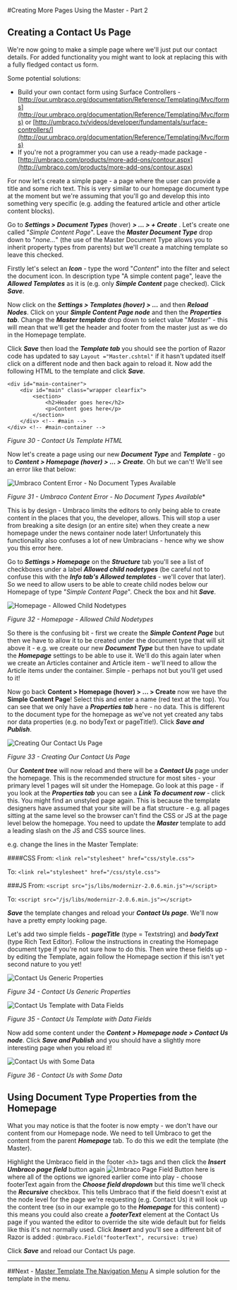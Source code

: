 #Creating More Pages Using the Master - Part 2

## Creating a Contact Us Page 


We're now going to make a simple page where we'll just put our contact details. For added functionality you might want to look at replacing this with a fully fledged contact us form.


Some potential solutions:

* Build your own contact form using Surface Controllers - [http://our.umbraco.org/documentation/Reference/Templating/Mvc/forms](http://our.umbraco.org/documentation/Reference/Templating/Mvc/forms) or [http://umbraco.tv/videos/developer/fundamentals/surface-controllers/](http://our.umbraco.org/documentation/Reference/Templating/Mvc/forms)
* If you're not a programmer you can use a ready-made package - [http://umbraco.com/products/more-add-ons/contour.aspx](http://umbraco.com/products/more-add-ons/contour.aspx)


For now let's create a simple page - a page where the user can provide a title and some rich text. This is very similar to our homepage document type at the moment but we're assuming that you'll go and develop this into something very specific (e.g. adding the featured article and other article content blocks). 


Go to **_Settings > Document Types_** (hover) **_> ... > + Create_** .  Let's create one called "_Simple Content Page_". Leave the **_Master Document Type_** drop down to "_none..._" (the use of the Master Document Type allows you to inherit property types from parents) but we'll create a matching template so leave this checked. 


Firstly let's select an **_Icon_** - type the word "_Content_" into the filter and select the document icon. In description type "A simple content page", leave the **_Allowed Templates_** as it is (e.g. only **_Simple Content_** page checked).  Click **_Save_**.


Now click on the **_Settings > Templates (hover) > ..._** and then **_Reload Nodes_**.  Click on your **_Simple Content Page node_** and then the **_Properties tab_**. Change the **_Master template_** drop down to select value "_Master_" - this will mean that we'll get the header and footer from the master just as we do in the Homepage template.  


Click **_Save_** then load the **_Template tab_** you should see the portion of Razor code has updated to say `Layout ="Master.cshtml"` if it hasn't updated itself click on a different node and then back again to reload it. Now add the following HTML to the template and click **_Save_**. 

	<div id="main-container">
		<div id="main" class="wrapper clearfix">
			<section>
				<h2>Header goes here</h2>
				<p>Content goes here</p>
			</section>	
		</div> <!-- #main -->
	</div> <!-- #main-container -->

*Figure 30 - Contact Us Template HTML*

Now let's create a page using our new **_Document Type_** and **_Template_** - go to **_Content > Homepage (hover) > ... > Create_**.  Oh but we can't!  We'll see an error like that below:


![Umbraco Content Error - No Document Types Available](images/figure-31-simple-content-page-cant-create.png?raw=true)


*Figure 31 - Umbraco Content Error - No Document Types Available**


This is by design - Umbraco limits the editors to only being able to create content in the places that you, the developer, allows. This will stop a user from breaking a site design (or an entire site) when they create a new homepage under the news container node later! Unfortunately this functionality also confuses a lot of new Umbracians - hence why we show you this error here.  

Go to **_Settings > Homepage_** on the **_Structure_**  tab you'll see a list of checkboxes under a label **_Allowed child nodetypes_** (be careful not to confuse this with the **_Info tab's_** **_Allowed templates_** - we'll cover that later).  So we need to allow users to be able to create child nodes below our Homepage of type "_Simple Content Page_". Check the box and hit **_Save_**. 


![Homepage - Allowed Child Nodetypes](images/figure-32-homepage-allowed-child.png?raw=true)


*Figure 32 - Homepage - Allowed Child Nodetypes*


So there is the confusing bit - first we create the **_Simple Content Page_** but then we have to allow it to be created under the document type that will sit above it - e.g. we create our new **_Document Type_** but then have to update the **_Homepage_** settings to be able to use it. We'll do this again later when we create an Articles container and Article item - we'll need to allow the Article items under the container. Simple - perhaps not but you'll get used to it!


Now go back **Content > Homepage (hover) > ... > Create** now we have the **Simple Content Page**! Select this and enter a name (red text at the top). You can see that we only have a **_Properties tab_** here - no data. This is different to the document type for the homepage as we've not yet created any tabs nor data properties (e.g. no bodyText or pageTitle!).  Click **_Save and Publish_**. 


![Creating Our Contact Us Page](images/figure-33-contact-us.png?raw=true)


*Figure 33 - Creating Our Contact Us Page*


Our **_Content tree_** will now reload and there will be a **_Contact Us_** page under the homepage.  This is the recommended structure for most sites - your primary level 1 pages will sit under the Homepage. Go look at this page - if you look at the **_Properties tab_** you can see a **_Link To document row_** - click this. You might find an unstyled page again. This is because the template designers have assumed that your site will be a flat structure - e.g. all pages sitting at the same level so the browser can't find the CSS or JS at the page level below the homepage. You need to update the **_Master_** template to add a leading slash on the JS and CSS source lines. 

e.g.  change the lines in the Master Template:

####CSS
From: `<link rel="stylesheet" href="css/style.css">`


To: `<link rel="stylesheet" href="/css/style.css">`

###JS
From: `<script src="js/libs/modernizr-2.0.6.min.js"></script>`


To: `<script src="/js/libs/modernizr-2.0.6.min.js"></script>`


**_Save_** the template changes and reload your **_Contact Us page_**. We'll now have a pretty empty looking page. 


Let's add two simple fields - **_pageTitle_** (type = Textstring) and **_bodyText_** (type Rich Text Editor).  Follow the instructions in creating the Homepage document type if you're not sure how to do this. Then wire these fields up - by editing the Template, again follow the Homepage section if this isn't yet second nature to you yet! 


![Contact Us Generic Properties](images/figure-34-contact-us-generic-properties.png?raw=true)


*Figure 34 - Contact Us Generic Properties*


![Contact Us Template with Data Fields](images/figure-35-contact-us-template-with-data-fields.png?raw=true)


*Figure 35 - Contact Us Template with Data Fields*


Now add some content under the **_Content > Homepage node > Contact Us node_**. Click **_Save and Publish_** and you should have a slightly more interesting page when you reload it! 


![Contact Us with Some Data](images/figure-36-contact-us-with-some-data.png?raw=true)


*Figure 36 - Contact Us with Some Data*


## Using Document Type Properties from the Homepage


What you may notice is that the footer is now empty - we don't have our content from our Homepage node. We need to tell Umbraco to get the content from the parent **_Homepage_** tab. To do this we edit the template (the Master). 


Highlight the Umbraco field in the footer `<h3>` tags and then click the **_Insert Umbraco page field_** button again ![Umbraco Page Field Button](images/umbraco-page-field.png?raw=true)  here is where all of the options we ignored earlier come into play - choose footerText again from the **_Choose field dropdown_** but this time we'll check the **_Recursive_** checkbox. This tells Umbraco that if the field doesn't exist at the node level for the page we're requesting (e.g. Contact Us) it will look up the content tree (so in our example go to the **_Homepage_** for this content) - this means you could also create a **_footerText_** element at the Contact Us page if you wanted the editor to override the site wide default but for fields like this it's not normally used.  Click **_Insert_** and you'll see a different bit of Razor is added : `@Umbraco.Field("footerText", recursive: true)` 


Click **_Save_** and reload our Contact Us page. 


---
##Next - [Master Template The Navigation Menu](Master-Template-The-Navigation-Menu.md)
A simple solution for the template in the menu. 

